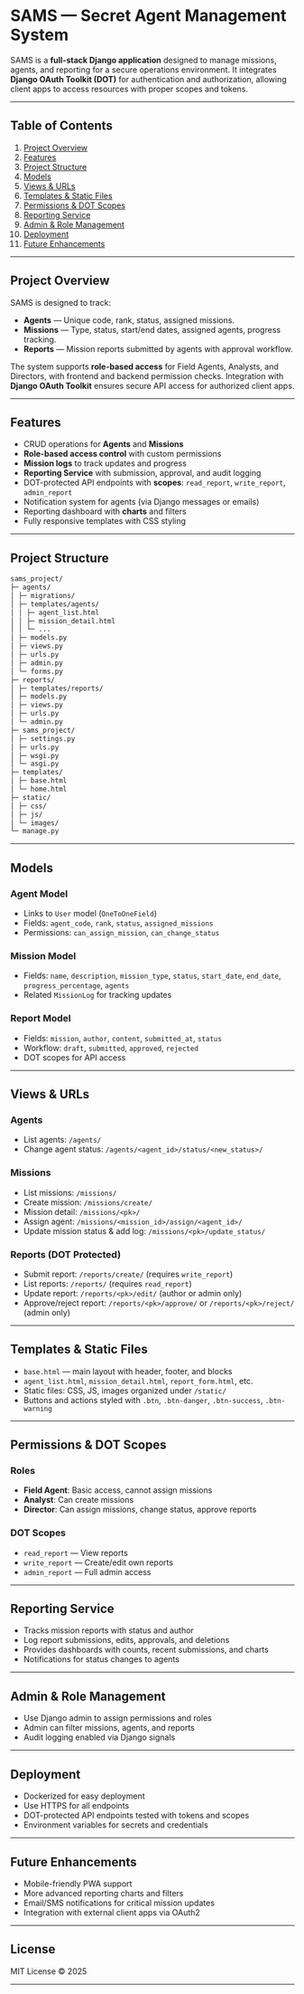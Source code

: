 # SAMS — Secret Agent Management System

SAMS is a **full-stack Django application** designed to manage missions, agents, and reporting for a secure operations environment. It integrates **Django OAuth Toolkit (DOT)** for authentication and authorization, allowing client apps to access resources with proper scopes and tokens.

---

## Table of Contents

1. [Project Overview](#project-overview)  
2. [Features](#features)  
3. [Project Structure](#project-structure)  
4. [Models](#models)  
5. [Views & URLs](#views--urls)  
6. [Templates & Static Files](#templates--static-files)  
7. [Permissions & DOT Scopes](#permissions--dot-scopes)  
8. [Reporting Service](#reporting-service)  
9. [Admin & Role Management](#admin--role-management)  
10. [Deployment](#deployment)  
11. [Future Enhancements](#future-enhancements)

---

## Project Overview

SAMS is designed to track:

- **Agents** — Unique code, rank, status, assigned missions.  
- **Missions** — Type, status, start/end dates, assigned agents, progress tracking.  
- **Reports** — Mission reports submitted by agents with approval workflow.  

The system supports **role-based access** for Field Agents, Analysts, and Directors, with frontend and backend permission checks. Integration with **Django OAuth Toolkit** ensures secure API access for authorized client apps.

---

## Features

- CRUD operations for **Agents** and **Missions**  
- **Role-based access control** with custom permissions  
- **Mission logs** to track updates and progress  
- **Reporting Service** with submission, approval, and audit logging  
- DOT-protected API endpoints with **scopes**: `read_report`, `write_report`, `admin_report`  
- Notification system for agents (via Django messages or emails)  
- Reporting dashboard with **charts** and filters  
- Fully responsive templates with CSS styling  

---

## Project Structure

```bash
sams_project/
├─ agents/
│ ├─ migrations/
│ ├─ templates/agents/
│ │ ├─ agent_list.html
│ │ ├─ mission_detail.html
│ │ └─ ...
│ ├─ models.py
│ ├─ views.py
│ ├─ urls.py
│ ├─ admin.py
│ └─ forms.py
├─ reports/
│ ├─ templates/reports/
│ ├─ models.py
│ ├─ views.py
│ ├─ urls.py
│ └─ admin.py
├─ sams_project/
│ ├─ settings.py
│ ├─ urls.py
│ ├─ wsgi.py
│ └─ asgi.py
├─ templates/
│ ├─ base.html
│ └─ home.html
├─ static/
│ ├─ css/
│ ├─ js/
│ └─ images/
└─ manage.py
```

---

## Models

### Agent Model
- Links to `User` model (`OneToOneField`)
- Fields: `agent_code`, `rank`, `status`, `assigned_missions`
- Permissions: `can_assign_mission`, `can_change_status`

### Mission Model
- Fields: `name`, `description`, `mission_type`, `status`, `start_date`, `end_date`, `progress_percentage`, `agents`
- Related `MissionLog` for tracking updates

### Report Model
- Fields: `mission`, `author`, `content`, `submitted_at`, `status`
- Workflow: `draft`, `submitted`, `approved`, `rejected`
- DOT scopes for API access

---

## Views & URLs

### Agents
- List agents: `/agents/`  
- Change agent status: `/agents/<agent_id>/status/<new_status>/`

### Missions
- List missions: `/missions/`  
- Create mission: `/missions/create/`  
- Mission detail: `/missions/<pk>/`  
- Assign agent: `/missions/<mission_id>/assign/<agent_id>/`  
- Update mission status & add log: `/missions/<pk>/update_status/`

### Reports (DOT Protected)
- Submit report: `/reports/create/` (requires `write_report`)  
- List reports: `/reports/` (requires `read_report`)  
- Update report: `/reports/<pk>/edit/` (author or admin only)  
- Approve/reject report: `/reports/<pk>/approve/` or `/reports/<pk>/reject/` (admin only)

---

## Templates & Static Files

- `base.html` — main layout with header, footer, and blocks  
- `agent_list.html`, `mission_detail.html`, `report_form.html`, etc.  
- Static files: CSS, JS, images organized under `/static/`  
- Buttons and actions styled with `.btn`, `.btn-danger`, `.btn-success`, `.btn-warning`  

---

## Permissions & DOT Scopes

### Roles
- **Field Agent**: Basic access, cannot assign missions  
- **Analyst**: Can create missions  
- **Director**: Can assign missions, change status, approve reports

### DOT Scopes
- `read_report` — View reports  
- `write_report` — Create/edit own reports  
- `admin_report` — Full admin access  

---

## Reporting Service

- Tracks mission reports with status and author  
- Log report submissions, edits, approvals, and deletions  
- Provides dashboards with counts, recent submissions, and charts  
- Notifications for status changes to agents  

---

## Admin & Role Management

- Use Django admin to assign permissions and roles  
- Admin can filter missions, agents, and reports  
- Audit logging enabled via Django signals  

---

## Deployment

- Dockerized for easy deployment  
- Use HTTPS for all endpoints  
- DOT-protected API endpoints tested with tokens and scopes  
- Environment variables for secrets and credentials  

---

## Future Enhancements

- Mobile-friendly PWA support  
- More advanced reporting charts and filters  
- Email/SMS notifications for critical mission updates  
- Integration with external client apps via OAuth2  

---

## License

MIT License © 2025  

---

